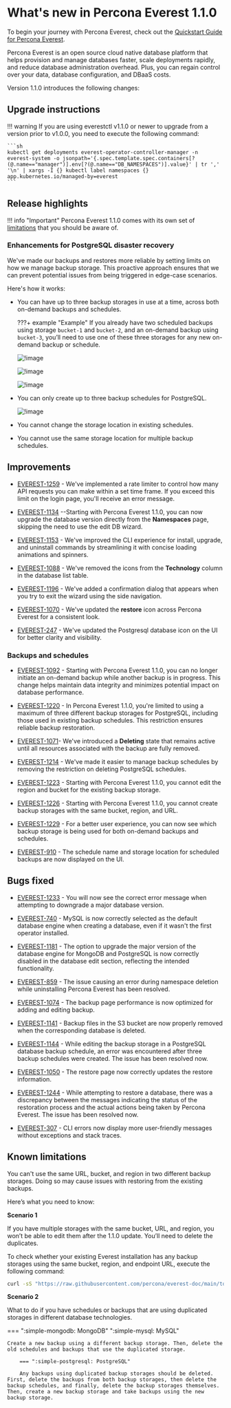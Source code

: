 # What's new in Percona Everest 1.1.0

To begin your journey with Percona Everest, check out the [Quickstart Guide for Percona Everest](../quickstart-guide/quick-install.md).

Percona Everest is an open source cloud native database platform that helps provision and manage databases faster, scale deployments rapidly, and reduce database administration overhead. Plus, you can regain control over your data, database configuration, and DBaaS costs.

Version 1.1.0 introduces the following changes:


## Upgrade instructions

!!! warning
    If you are using everestctl v1.1.0 or newer to upgrade from a version prior to v1.0.0, you need to execute the following command:

    ```sh
    kubectl get deployments everest-operator-controller-manager -n everest-system -o jsonpath='{.spec.template.spec.containers[?(@.name=="manager")].env[?(@.name=="DB_NAMESPACES")].value}' | tr ',' '\n' | xargs -I {} kubectl label namespaces {} app.kubernetes.io/managed-by=everest
    ```


## Release highlights

!!! info "Important"
    Percona Everest 1.1.0 comes with its own set of [limitations](Percona-Everest-1.1.0-(2024-08-12).md#known-limitations) that you should be aware of.


### Enhancements for PostgreSQL disaster recovery

We've made our backups and restores more reliable by setting limits on how we manage backup storage. This proactive approach ensures that we can prevent potential issues from being triggered in edge-case scenarios.

Here's how it works:

- You can have up to three backup storages in use at a time, across both on-demand backups and schedules.
 

    ???+ example "Example"
        If you already have two scheduled backups using storage `bucket-1` and `bucket-2`, and an on-demand backup using `bucket-3`, you’ll need to use one of these three storages for any new on-demand backup or schedule.


    ![!image](../images/backup_storages.png)

    ![!image](../images/pg_limitation_2.png)


    ![!image](../images/on_demand_limitation_2.png)

- You can only create up to three backup schedules for PostgreSQL.

    ![!image](../images/max_three_schedules_pg.png)

- You cannot change the storage location in existing schedules.

- You cannot use the same storage location for multiple backup schedules.



## Improvements

- [EVEREST-1259](https://perconadev.atlassian.net/browse/EVEREST-1259) - We've implemented a rate limiter to control how many API requests you can make within a set time frame. If you exceed this limit on the login page, you'll receive an error message.

- [EVEREST-1134](https://perconadev.atlassian.net/browse/EVEREST-1134) --Starting with Percona Everest 1.1.0, you can now upgrade the database version directly from the **Namespaces** page, skipping the need to use the edit DB wizard.

- [EVEREST-1153](https://perconadev.atlassian.net/browse/EVEREST-1153) - We've improved the CLI experience for install, upgrade, and uninstall commands by streamlining it with concise loading animations and spinners.

- [EVEREST-1088](https://perconadev.atlassian.net/browse/EVEREST-1088) -  We've removed the icons from the **Technology** column in the database list table.

- [EVEREST-1196](https://perconadev.atlassian.net/browse/EVEREST-1196) - We've added a confirmation dialog that appears when you try to exit the wizard using the side navigation.


- [EVEREST-1070](https://perconadev.atlassian.net/browse/EVEREST-1070) - We've updated the **restore** icon across Percona Everest for a consistent look.

- [EVEREST-247](https://perconadev.atlassian.net/browse/EVEREST-247) - We've updated the Postgresql database icon on the UI for better clarity and visibility.

### Backups and schedules

- [EVEREST-1092](https://perconadev.atlassian.net/browse/EVEREST-1092) - Starting with Percona Everest 1.1.0, you can no longer initiate an on-demand backup while another backup is in progress. This change helps maintain data integrity and minimizes potential impact on database performance.

- [EVEREST-1220](https://perconadev.atlassian.net/browse/EVEREST-1220) -  In Percona Everest 1.1.0, you're limited to using a maximum of three different backup storages for PostgreSQL, including those used in existing backup schedules. This restriction ensures reliable backup restoration.

- [EVEREST-1071](https://perconadev.atlassian.net/browse/EVEREST-1071)- We've introduced a **Deleting** state that remains active until all resources associated with the backup are fully removed.

- [EVEREST-1214](https://perconadev.atlassian.net/browse/EVEREST-1214) - We've made it easier to manage backup schedules by removing the restriction on deleting PostgreSQL schedules.


- [EVEREST-1223](https://perconadev.atlassian.net/browse/EVEREST-1223) - Starting with Percona Everest 1.1.0, you cannot edit the region and bucket for the existing backup storage.

- [EVEREST-1226](https://perconadev.atlassian.net/browse/EVEREST-1226) - Starting with Percona Everest 1.1.0, you cannot create backup storages with the same bucket, region, and URL. 

- [EVEREST-1229](https://perconadev.atlassian.net/browse/EVEREST-1229) - For a better user experience, you can now see which backup storage is being used for both on-demand backups and schedules.

- [EVEREST-910](https://perconadev.atlassian.net/browse/EVEREST-910) - The schedule name and storage location for scheduled backups are now displayed on the UI.


## Bugs fixed

- [EVEREST-1233](https://perconadev.atlassian.net/browse/EVEREST-1233) - You will now see the correct error message when attempting to downgrade a major database version.

- [EVEREST-740](https://perconadev.atlassian.net/browse/EVEREST-740) -  MySQL is now correctly selected as the default database engine when creating a database, even if it wasn't the first operator installed.

- [EVEREST-1181](https://perconadev.atlassian.net/browse/EVEREST-1181) - The option to upgrade the major version of the database engine for MongoDB and PostgreSQL is now correctly disabled in the database edit section, reflecting the intended functionality.

- [EVEREST-859](https://perconadev.atlassian.net/browse/EVEREST-859) - The issue causing an error during namespace deletion while uninstalling Percona Everest has been resolved.


- [EVEREST-1074](https://perconadev.atlassian.net/browse/EVEREST-1074) - The backup page performance is now optimized for adding and editing backup.

- [EVEREST-1141](https://perconadev.atlassian.net/browse/EVEREST-1141) - Backup files in the S3 bucket are now properly removed when the corresponding database is deleted.

- [EVEREST-1144](https://perconadev.atlassian.net/browse/EVEREST-1144) - While editing the backup storage in a PostgreSQL database backup schedule, an error was encountered after three backup schedules were created. The issue has been resolved now.



- [EVEREST-1050](https://perconadev.atlassian.net/browse/EVEREST-1050) - The restore page now correctly updates the restore information. 

- [EVEREST-1244](https://perconadev.atlassian.net/browse/EVEREST-1244) - While attempting to restore a database, there was a discrepancy between the messages indicating the status of the restoration process and the actual actions being taken by Percona Everest. The issue has been resolved now.

- [EVEREST-307](https://perconadev.atlassian.net/browse/EVEREST-307) - CLI errors now display more user-friendly messages without exceptions and stack traces.


## Known limitations

You can't use the same URL, bucket, and region in two different backup storages. Doing so may cause issues with restoring from the existing backups.

Here’s what you need to know:

**Scenario 1**

If you have multiple storages with the same bucket, URL, and region, you won’t be able to edit them after the 1.1.0 update. You’ll need to delete the duplicates.


To check whether your existing Everest installation has any backup storages using the same bucket, region, and endpoint URL, execute the following command:

```sh
curl -sS "https://raw.githubusercontent.com/percona/everest-doc/main/tools/bin/check-duplicated-storages.sh" | bash
```


**Scenario 2**

What to do if you have schedules or backups that are using duplicated storages in different database technologies.

  === ":simple-mongodb: MongoDB" ":simple-mysql: MySQL"

    Create a new backup using a different backup storage. Then, delete the old schedules and backups that use the duplicated storage.

        === ":simple-postgresql: PostgreSQL"

        Any backups using duplicated backup storages should be deleted. First, delete the backups from both backup storages, then delete the backup schedules, and finally, delete the backup storages themselves. Then, create a new backup storage and take backups using the new backup storage.

